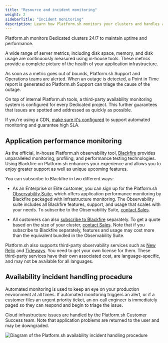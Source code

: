 ```yaml
---
title: "Resource and incident monitoring"
weight: 2
sidebarTitle: "Incident monitoring"
description: Learn how Platform.sh monitors your clusters and handles availability incidents. 
---
```


Platform.sh monitors Dedicated clusters 24/7 to maintain uptime and performance.

A wide range of server metrics, including disk space, memory, and disk usage are continuously measured using in-house tools.
These metrics provide a complete picture of the health of your application infrastructure.

As soon as a metric goes out of bounds, Platform.sh Support and Operations teams are alerted.
When an outage is detected, a Point in Time report is generated
so Platform.sh Support can triage the cause of the outage.

On top of internal Platform.sh tools,
a third-party availability monitoring system is configured for every Dedicated project.
This further guarantees that issues are spotted and addressed as quickly as possible.

If you're using a CDN, [make sure it's configured](../domains/cdn/_index.md#configure-your-cdn-to-support-high-sla)
to support automated monitoring and guarantee high SLA.

## Application performance monitoring

As the official, in-house Platform.sh observability tool, [Blackfire](../../increase-observability/integrate-observability/blackfire.md) provides unparalleled monitoring, profiling, and performance testing technologies.
Using Blackfire on Platform.sh enhances your experience
and allows you to enjoy greater support as well as unique upcoming features.

You can subscribe to Blackfire in two different ways:

- As an Enterprise or Elite customer,
  you can sign up for the Platform.sh [Observability Suite](https://platform.sh/features/observability-suite/),
  which offers application performance monitoring by Blackfire packaged with infrastructure monitoring.
  The Observability suite includes all Blackfire features, support, and usage that scales with your needs.
  To subscribe to the Observability Suite, [contact Sales](https://platform.sh/contact/).

- All customers can also [subscribe to Blackfire](https://www.blackfire.io/pricing) separately.
  To get a quote based on the size of your cluster, [contact Sales](https://platform.sh/contact/).
  Note that if you subscribe to Blackfire separately,
  features and usage may cost more than the equivalent bundled in the Observability Suite.

Platform.sh also supports third-party observability services
such as [New Relic](../increase-observability/integrate-observability/new-relic/_index.md)
and [Tideways](../increase-observability/integrate-observability/tideways.md).
You need to get your own license for them.
These third-party services have their own associated cost,
are language-specific, and may not be available for all languages.

## Availability incident handling procedure

Automated monitoring is used to keep an eye on your production environment at all times.
If automated monitoring triggers an alert, or if a customer files an urgent priority ticket,
an on-call engineer is immediately paged so they can respond and begin to triage the issue.

Cloud infrastructure issues are handled by the Platform.sh Customer Success team.
Note that application problems are returned to the user and may be downgraded.

![Diagram of the Platform.sh availability incident handling procedure](/images/dedicated/incident-monitoring.svg "0.4")
